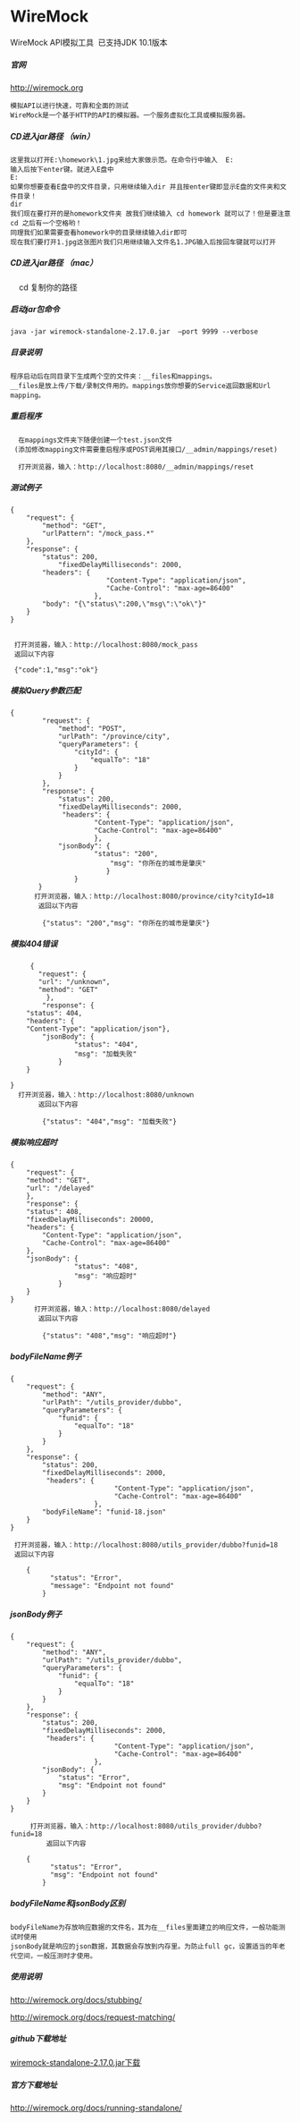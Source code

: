 # WireMock
WireMock API模拟工具  已支持JDK 10.1版本

##### 官网
http://wiremock.org

    模拟API以进行快速，可靠和全面的测试
    WireMock是一个基于HTTP的API的模拟器。一个服务虚拟化工具或模拟服务器。

##### CD进入jar路径 （win）

    这里我以打开E:\homework\1.jpg来给大家做示范。在命令行中输入  E:  
    输入后按下enter键。就进入E盘中
    E:
    如果你想要查看E盘中的文件目录，只用继续输入dir 并且按enter键即显示E盘的文件夹和文件目录！
    dir
    我们现在要打开的是homework文件夹 故我们继续输入 cd homework 就可以了！但是要注意cd 之后有一个空格哟！
    同理我们如果需要查看homework中的目录继续输入dir即可
    现在我们要打开1.jpg这张图片我们只用继续输入文件名1.JPG输入后按回车键就可以打开
    
##### CD进入jar路径 （mac）
     cd 复制你的路径

##### 启动jar包命令

    java -jar wiremock-standalone-2.17.0.jar  –port 9999 --verbose
      
##### 目录说明

    程序启动后在同目录下生成两个空的文件夹：__files和mappings。
    __files是放上传/下载/录制文件用的。mappings放你想要的Service返回数据和Url mapping。
    
##### 重启程序
     
      在mappings文件夹下随便创建一个test.json文件
     (添加修改mapping文件需要重启程序或POST调用其接口/__admin/mappings/reset)
      
      打开浏览器，输入：http://localhost:8080/__admin/mappings/reset

##### 测试例子

	{
		"request": {
			"method": "GET",
			"urlPattern": "/mock_pass.*"
		},
		"response": {
			"status": 200,
		        "fixedDelayMilliseconds": 2000,
			"headers": {
          		            "Content-Type": "application/json",
         		            "Cache-Control": "max-age=86400"
      				     },
			"body": "{\"status\":200,\"msg\":\"ok\"}"
		}
	}

	
	 打开浏览器，输入：http://localhost:8080/mock_pass
	 返回以下内容
	
	 {"code":1,"msg":"ok"}
	 
##### 模拟Query参数匹配 
	{
			"request": {
				"method": "POST",
				"urlPath": "/province/city",
				"queryParameters": {
					"cityId": {
						"equalTo": "18"
					}
				}
			},
			"response": {
				"status": 200,
				"fixedDelayMilliseconds": 2000, 
				 "headers": {
					     "Content-Type": "application/json",
					     "Cache-Control": "max-age=86400"
					     },
				"jsonBody": {
					     "status": "200",
				             "msg": "你所在的城市是肇庆"
				            }
		          	}
		   }
		  打开浏览器，输入：http://localhost:8080/province/city?cityId=18
		   返回以下内容
	
			{"status": "200","msg": "你所在的城市是肇庆"}
	
##### 模拟404错误
		 {
	 	   "request": {
		   "url": "/unknown",
		   "method": "GET"
	         },
	        "response": {
		"status": 404,
		"headers": {
		"Content-Type": "application/json"},
			"jsonBody": {
					"status": "404",
					"msg": "加载失败"
				}
		}
	   
	}
	  打开浏览器，输入：http://localhost:8080/unknown
		   返回以下内容
	
			{"status": "404","msg": "加载失败"}

##### 模拟响应超时
	{
	    "request": {
		"method": "GET",
		"url": "/delayed"
	    },
	    "response": {
		"status": 408,
		"fixedDelayMilliseconds": 20000,
		"headers": {
		    "Content-Type": "application/json",
		    "Cache-Control": "max-age=86400"
		},
		"jsonBody": {
					"status": "408",
					"msg": "响应超时"
				}
	    }
	}
		  打开浏览器，输入：http://localhost:8080/delayed
		   返回以下内容
	
			{"status": "408","msg": "响应超时"}

##### bodyFileName例子
	{
		"request": {
			"method": "ANY",
			"urlPath": "/utils_provider/dubbo",
			"queryParameters": {
				"funid": {
					"equalTo": "18"
				}
			}
		},
		"response": {
			"status": 200,
			"fixedDelayMilliseconds": 2000, 
			 "headers": {
          		              "Content-Type": "application/json",
         		              "Cache-Control": "max-age=86400"
      				     },
			"bodyFileName": "funid-18.json"
		}
	}
	
	 打开浏览器，输入：http://localhost:8080/utils_provider/dubbo?funid=18
	 返回以下内容
	
		{
	          "status": "Error",
	          "message": "Endpoint not found"
	        }

##### jsonBody例子
	{
		"request": {
			"method": "ANY",
			"urlPath": "/utils_provider/dubbo",
			"queryParameters": {
				"funid": {
					"equalTo": "18"
				}
			}
		},
		"response": {
			"status": 200,
			"fixedDelayMilliseconds": 2000, 
			 "headers": {
          		              "Content-Type": "application/json",
         		              "Cache-Control": "max-age=86400"
      				     },
			"jsonBody": {
				"status": "Error",
				"msg": "Endpoint not found"
			}
		}
	}
	
		 打开浏览器，输入：http://localhost:8080/utils_provider/dubbo?funid=18
	         返回以下内容
	
		{
	          "status": "Error",
	          "msg": "Endpoint not found"
	        }

##### bodyFileName和jsonBody区别

    bodyFileName为存放响应数据的文件名，其为在__files里面建立的响应文件，一般功能测试时使用
    jsonBody就是响应的json数据，其数据会存放到内存里。为防止full gc，设置适当的年老代空间，一般压测时才使用。

##### 使用说明

http://wiremock.org/docs/stubbing/

http://wiremock.org/docs/request-matching/

##### github下载地址

[wiremock-standalone-2.17.0.jar下载](https://github.com/13570524658/WireMock/raw/master/wiremock-standalone-2.17.0.jar)

##### 官方下载地址
http://wiremock.org/docs/running-standalone/
